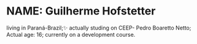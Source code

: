 # NAME: Guilherme Hofstetter
living in Paraná-Brazil;✨
actually studing on CEEP- Pedro Boaretto Netto;
Actual age: 16;
currently on a development course.
